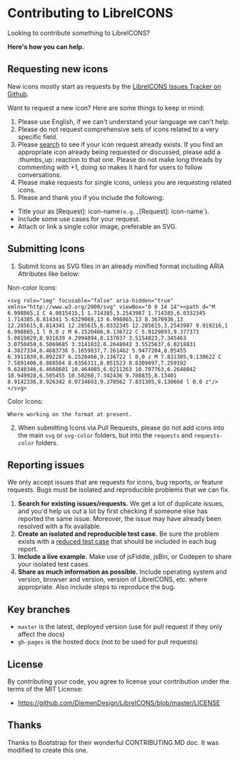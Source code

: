 # Contributing to LibreICONS

Looking to contribute something to LibreICONS?

**Here's how you can help.**

## Requesting new icons

New icons mostly start as requests by the [LibreICONS Issues Tracker on Github](../../issues).

Want to request a new icon? Here are some things to keep in mind:

1. Please use English, if we can't understand your language we can't help.
2. Please do not request comprehensive sets of icons related to a very specific field.
3. Please [search](../../search?type=Issues) to see if your icon request already exists.
   If you find an appropriate icon already being requested or discussed, please add a :thumbs_up: reaction to that one. Please do not make long threads by commenting with +1, doing so makes it hard for users to follow conversations.
4. Please make requests for single icons, unless you are requesting related icons.
5. Please and thank you if you include the following:
  - Title your as [Request]: icon-name` (e.g., `[Request]: icon-name`).
  - Include some use cases for your request.
  - Attach or link a single color image, preferable an SVG.

## Submitting Icons

1. Submit Icons as SVG files in an already minified format including ARIA Attributes like below:

Non-color Icons:
````
<svg role="img" focusable="false" aria-hidden="true" xmlns="http://www.w3.org/2000/svg" viewBox="0 0 14 14"><path d="M 6.998865,1 C 4.0815415,1 1.714385,3.2543987 1.714385,6.0332345 1.714385,8.814341 5.6329068,13 6.998865,13 8.3670936,13 12.285615,8.814341 12.285615,6.0332345 12.285615,3.2543987 9.919216,1 6.998865,1 l 0,0 z M 6.1520466,9.136722 C 5.9129093,9.377373 5.0819829,8.931639 4.2994894,8.137037 3.5154823,7.345463 3.0750459,6.5069685 3.3141832,6.2648042 3.5525637,6.0218831 4.3827334,6.4683736 5.1659837,7.261462 5.9477204,8.05455 6.3911839,8.892287 6.1520466,9.136722 l 0,0 z M 7.831305,9.130622 C 7.5891406,8.888504 8.0356311,8.051523 8.8309897,7.259192 9.6248346,6.4668601 10.464085,6.0211263 10.707763,6.2648042 10.949928,6.505455 10.50268,7.342436 9.708835,8.13401 8.9142336,8.926342 8.0734693,9.370562 7.831305,9.130668 l 0,0 z"/></svg>
````

Color Icons:
````
Where working on the format at present.
````

2. When submitting Icons via Pull Requests, please do not add icons into the main `svg` or `svg-color` folders, but into the `requests` and `requests-color` folders.

## Reporting issues

We only accept issues that are requests for icons, bug reports, or feature requests. Bugs must be isolated and reproducible problems that we can fix.

1. **Search for existing issues/requests.** We get a lot of duplicate issues, and you'd help us out a lot by first checking if someone else has reported the same issue. Moreover, the issue may have already been resolved with a fix available.
2. **Create an isolated and reproducible test case.** Be sure the problem exists with a [reduced test case](http://css-tricks.com/reduced-test-cases/) that should be included in each bug report.
3. **Include a live example.** Make use of jsFiddle, jsBin, or Codepen to share your isolated test cases.
4. **Share as much information as possible.** Include operating system and version, browser and version, version of LibreICONS, etc. where appropriate. Also include steps to reproduce the bug.

## Key branches

- `master` is the latest, deployed version (use for pull request if they only affect the docs)
- `gh-pages` is the hosted docs (not to be used for pull requests)

## License

By contributing your code, you agree to license your contribution under the terms of the MIT License:
- https://github.com/DiemenDesign/LibreICONS/blob/master/LICENSE

## Thanks

Thanks to Bootstrap for their wonderful CONTRIBUTING.MD doc. It was modified to create this one.
